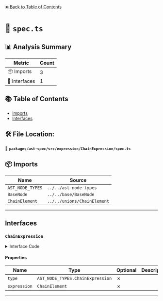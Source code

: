 [⬅️ Back to Table of Contents](../../../../../index.md)

# 📄 `spec.ts`

## 📊 Analysis Summary

| Metric | Count |
|--------|-------|
| 📦 Imports | 3 |
| 📐 Interfaces | 1 |

## 📚 Table of Contents

- [Imports](#imports)
- [Interfaces](#interfaces)

## 🛠️ File Location:
📂 **`packages/ast-spec/src/expression/ChainExpression/spec.ts`**

## 📦 Imports

| Name | Source |
|------|--------|
| `AST_NODE_TYPES` | `../../ast-node-types` |
| `BaseNode` | `../../base/BaseNode` |
| `ChainElement` | `../../unions/ChainElement` |


---

## Interfaces

### `ChainExpression`

<details><summary>Interface Code</summary>

```ts
export interface ChainExpression extends BaseNode {
  type: AST_NODE_TYPES.ChainExpression;
  expression: ChainElement;
}
```
</details>

#### Properties

| Name | Type | Optional | Description |
|------|------|----------|-------------|
| `type` | `AST_NODE_TYPES.ChainExpression` | ✗ |  |
| `expression` | `ChainElement` | ✗ |  |


---